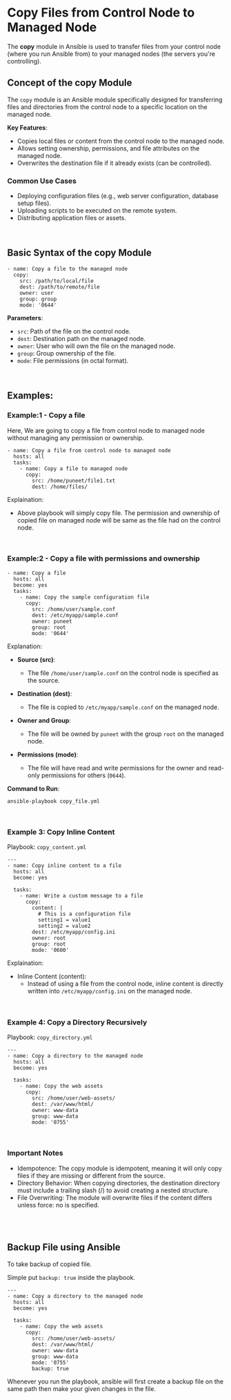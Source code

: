 # Copy Files from Control Node to Managed Node

The **copy** module in Ansible is used to transfer files from your control node (where you run Ansible from) to your managed nodes (the servers you're controlling).

## Concept of the copy Module

The ```copy``` module is an Ansible module specifically designed for transferring files and directories from the control node to a specific location on the managed node.

**Key Features**:
- Copies local files or content from the control node to the managed node.
- Allows setting ownership, permissions, and file attributes on the managed node.
- Overwrites the destination file if it already exists (can be controlled).

### Common Use Cases

- Deploying configuration files (e.g., web server configuration, database setup files).
- Uploading scripts to be executed on the remote system.
- Distributing application files or assets.

<br>

## Basic Syntax of the copy Module

```
- name: Copy a file to the managed node
  copy:
    src: /path/to/local/file
    dest: /path/to/remote/file
    owner: user
    group: group
    mode: '0644'
```

**Parameters**:
- ```src```: Path of the file on the control node.
- ```dest```: Destination path on the managed node.
- ```owner```: User who will own the file on the managed node.
- ```group```: Group ownership of the file.
- ```mode```: File permissions (in octal format).

<br>

## Examples:

### Example:1 - Copy a file

Here, We are going to copy a file from control node to managed node without managing any permission or ownership.

```
- name: Copy a file from control node to managed node
  hosts: all
  tasks:
    - name: Copy a file to managed node
      copy:
        src: /home/puneet/file1.txt
        dest: /home/files/
```

Explaination: 
- Above playbook will simply copy file. The permission and ownership of copied file on managed node will be same as the file had on the control node.

<br>

### Example:2 - Copy a file with permissions and ownership

```
- name: Copy a file
  hosts: all
  become: yes
  tasks:
    - name: Copy the sample configuration file
      copy:
        src: /home/user/sample.conf
        dest: /etc/myapp/sample.conf
        owner: puneet
        group: root
        mode: '0644'
```

Explanation:
- **Source (src)**:
  - The file ```/home/user/sample.conf``` on the control node is specified as the source.

- **Destination (dest)**:
  - The file is copied to ```/etc/myapp/sample.conf``` on the managed node.

- **Owner and Group**:
  - The file will be owned by ```puneet``` with the group ```root``` on the managed node.

- **Permissions (mode)**:
  - The file will have read and write permissions for the owner and read-only permissions for others (```0644```).

**Command to Run**:

```
ansible-playbook copy_file.yml
```

<br>

### Example 3: Copy Inline Content

Playbook: ```copy_content.yml```

```
---
- name: Copy inline content to a file
  hosts: all
  become: yes

  tasks:
    - name: Write a custom message to a file
      copy:
        content: |
          # This is a configuration file
          setting1 = value1
          setting2 = value2
        dest: /etc/myapp/config.ini
        owner: root
        group: root
        mode: '0600'
```

Explaination:
- Inline Content (content):
  - Instead of using a file from the control node, inline content is directly written into ```/etc/myapp/config.ini``` on the managed node.

<br>

### Example 4: Copy a Directory Recursively

Playbook: ```copy_directory.yml```

```
---
- name: Copy a directory to the managed node
  hosts: all
  become: yes

  tasks:
    - name: Copy the web assets
      copy:
        src: /home/user/web-assets/
        dest: /var/www/html/
        owner: www-data
        group: www-data
        mode: '0755'
```

<br>

### Important Notes

- Idempotence: The copy module is idempotent, meaning it will only copy files if they are missing or different from the source.
- Directory Behavior: When copying directories, the destination directory must include a trailing slash (/) to avoid creating a nested structure.
- File Overwriting: The module will overwrite files if the content differs unless force: no is specified.

<br>
<br>

## Backup File using Ansible

To take backup of copied file.

Simple put ```backup: true``` inside the playbook.

```
---
- name: Copy a directory to the managed node
  hosts: all
  become: yes

  tasks:
    - name: Copy the web assets
      copy:
        src: /home/user/web-assets/
        dest: /var/www/html/
        owner: www-data
        group: www-data
        mode: '0755'
        backup: true
```

Whenever you run the playbook, ansible will first create a backup file on the same path then make your given changes in the file.
